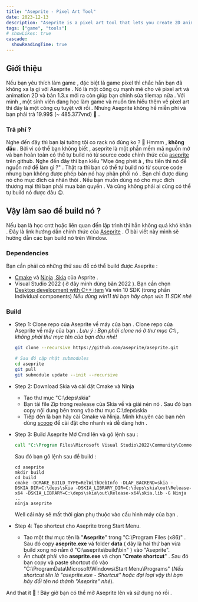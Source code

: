 ```yaml
---
title: "Aseprite - Pixel Art Tool" 
date: 2023-12-13
description: "Aseprite is a pixel art tool that lets you create 2D animations for videogames."
tags: ["game", "tools"]
# showLikes: true
cascade:
  showReadingTime: true
---
```

## Giới thiệu
Nếu bạn yêu thích làm game , đặc biệt là game pixel thì chắc hẳn bạn đã không xa lạ gì với Aseprite . Nó là một công cụ mạnh mẽ cho vẽ pixel art và animation 2D và bản 1.3.x mới ra còn giúp bạn chỉnh sửa tilemap nữa .
Với mình , một sinh viên đang học làm game và muốn tìm hiểu thêm về pixel art thì đây là một công cụ tuyệt vời rồi . Nhưng Aseprite không hề miễn phí và bạn phải trả 19.99$ (~ 485.377vnd) 🫠 . 
### Trả phí ?
Nghe đến đây thì bạn lại tưởng tôi co rack nó đúng ko ? 😤
Hmmm , **không đâu** . Bởi vì có thể bạn không biết , aseprite là một phần mềm mã nguồn mở và bạn hoàn toàn có thể tự build nó từ source code chính thức của [aseprite](https://github.com/aseprite/aseprite) trên github. Nghe đến đây thì bạn kiểu "Mọe ông phét à , thu tiền thì nó để nguồn mở để làm gì ?" . Thật ra thì bạn có thể tự build nó từ source code nhưng bạn không được phép bán nó hay phân phối nó . Bạn chỉ được dùng nó cho mục đích cá nhân thôi . Nếu bạn muốn dùng nó cho mục đích thương mại thì bạn phải mua bản quyền . Và cũng không phải ai cũng có thể tự build nó được đâu 😉. 
## Vậy làm sao để build nó ?
Nếu bạn là học cntt hoặc liên quan đến lập trình thì hẳn không quá khó khăn . Đây là link hướng dẫn chính thức của [Aseprite](https://github.com/aseprite/aseprite/blob/main/INSTALL.md) . Ở bài viết này mình sẽ hướng dẫn các bạn build nó trên Window.
### Dependencies
Bạn cần phải có những thứ sau để có thể build được Aseprite :
- [Cmake](https://cmake.org/download/) và [Ninja](https://ninja-build.org/) ,[Skia](https://github.com/aseprite/skia) của Asprite .
- Visual Studio 2022 ( ở đây mình dùng bản 2022 ). Bạn cần chọn [Desktop development with C++ item](https://imgur.com/a/7zs51IT) Và win 10 SDK (trong phần Individual components) *Nếu dùng win11 thì bạn hãy chọn win 11 SDK nhé*
### Build
- Step 1: Clone repo của Aseprite về máy của bạn .
Clone repo của Aseprite về máy của bạn .
*Lưu ý : Bạn phải clone nó ở thư mục C:\ , không phải thư mục tên của bạn đâu nhé!* 
    ```bash
    git clone --recursive https://github.com/aseprite/aseprite.git

    # Sau đó cập nhật submodules
    cd aseprite
    git pull
    git submodule update --init --recursive
    ```

- Step 2: Download Skia và cài đặt Cmake và Ninja
    - Tạo thư mục "C:\deps\skia"
    - Bạn tải file Zip trong realease của Skia về và giải nén nó . Sau đó bạn copy nội dung bên trong vào thư mục C:\deps\skia
    - Tiếp đến là bạn hãy cài Cmake và Ninja. Mình khuyên các bạn nên dùng [scoop](https://scoop.sh/) để cài đặt cho nhanh và dễ dàng hơn . 

- Step 3: Build Aseprite
Mở Cmd lên và gõ lệnh sau :
    ```cmd
    call "C:\Program Files\Microsoft Visual Studio\2022\Community\Common7\Tools\VsDevCmd.bat" -arch=x64
    ```
    Sau đó bạn gõ lệnh sau để build :
    ```
    cd aseprite
    mkdir build
    cd build
    cmake -DCMAKE_BUILD_TYPE=RelWithDebInfo -DLAF_BACKEND=skia -DSKIA_DIR=C:\deps\skia -DSKIA_LIBRARY_DIR=C:\deps\skia\out\Release-x64 -DSKIA_LIBRARY=C:\deps\skia\out\Release-x64\skia.lib -G Ninja ..
    ninja aseprite
    ```
    Well cái này sẽ mất thời gian phụ thuộc vào cấu hình máy của bạn . 
- Step 4: Tạo shortcut cho Aseprite trong Start Menu.

    - Tạo một thư mục tên là "**Aseprite**" trong "C:\Program Files (x86)\" . Sau đó copy **aseprite.exe** và folder **data** ( đây là hai thứ bạn vừa build xong nó nằm ở "C:\aseprite\build\bin" ) vào "Aseprite". 
    - Ấn chuột phải vào **aseprite.exe** và chọn "**Create shortcut**" . Sau đó bạn copy và paste shortcut đó vào "C:\ProgramData\Microsoft\Windows\Start Menu\Programs\" (*Nếu shortcut tên là "aseprite.exe - Shortcut" hoặc đại loại vậy thì bạn hãy đổi tên nó thành "Aseprite" nhé*).

And that it 🥳 ! Bây giờ bạn có thể mở Aseprite lên và sử dụng nó rồi .
